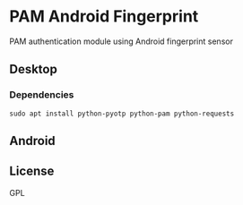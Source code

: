 # PAM Android Fingerprint

PAM authentication module using Android fingerprint sensor

## Desktop

### Dependencies
`sudo apt install python-pyotp python-pam python-requests`

## Android

## License
GPL

